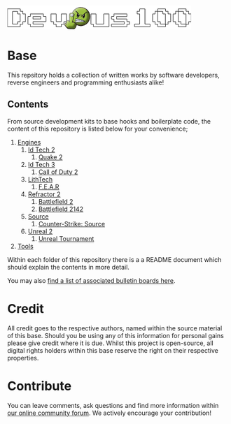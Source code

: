 <img src="/devious100.png" alt="Devious100.com" title="Devious100" width="420" height="55" />

# Base

This repsitory holds a collection of written works by software developers, reverse engineers and programming enthusiasts alike!

## Contents

From source development kits to base hooks and boilerplate code, the content of this repository is listed below for your convenience;

1. [Engines](https://github.com/devious100/base/engines)
    1. [Id Tech 2](https://github.com/devious100/base/engines/id-tech-2)
        1. [Quake 2](https://github.com/devious100/base/engines/id-tech-2/quake-2)
    2. [Id Tech 3](https://github.com/devious100/base/engines/id-tech-3)
        1. [Call of Duty 2](https://github.com/devious100/base/engines/id-tech-3/call-of-duty-2)
    3. [LithTech](https://github.com/devious100/base/engines/lithtech)
        1. [F.E.A.R](https://github.com/devious100/base/engines/lithtech/f-e-a-r)
    4. [Refractor 2](https://github.com/devious100/base/engines/refractor-2)
        1. [Battlefield 2](https://github.com/devious100/base/engines/refractor-2/battlefield-2)
        2. [Battlefield 2142](https://github.com/devious100/base/engines/refractor-2/battlefield-2142)
    5. [Source](https://github.com/devious100/base/engines/source)
        1. [Counter-Strike: Source](https://github.com/devious100/base/engines/source/counter-strike-source)
    6. [Unreal 2](https://github.com/devious100/base/engines/unreal-2)
        1. [Unreal Tournament](https://github.com/devious100/base/engines/unreal-2/unreal-tournament)
2. [Tools](https://github.com/devious100/base/tools)

Within each folder of this repository there is a a README document which should explain the contents in more detail.

You may also [find a list of associated bulletin boards here](https://devious100.com/forum/base). 

# Credit

All credit goes to the respective authors, named within the source material of this base. Should you be using any of this information for personal gains please give credit where it is due. Whilst this project is open-source, all digital rights holders within this base reserve the right on their respective properties.

# Contribute
You can leave comments, ask questions and find more information within [our online community forum](https://devious100.com). We actively encourage your contribution!
